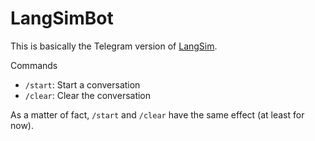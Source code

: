 # LangSimBot

This is basically the Telegram version of [LangSim](https://github.com/jan-janssen/langsim).

Commands

- `/start`: Start a conversation
- `/clear`: Clear the conversation

As a matter of fact, `/start` and `/clear` have the same effect (at least for now).

